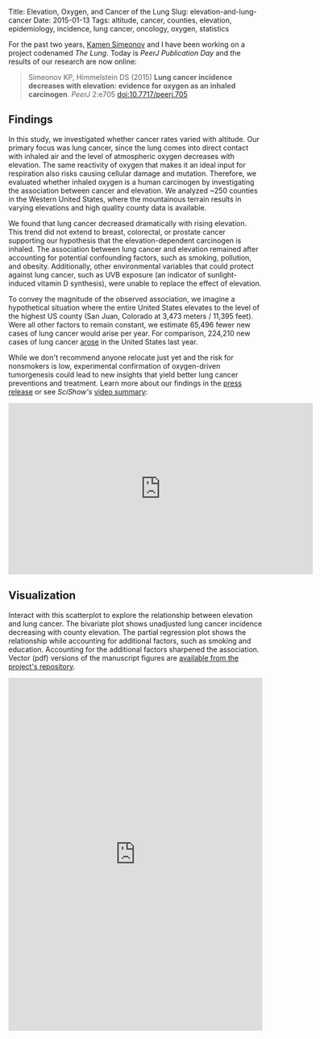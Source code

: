 Title: Elevation, Oxygen, and Cancer of the Lung
Slug: elevation-and-lung-cancer
Date: 2015-01-13
Tags: altitude, cancer, counties, elevation, epidemiology, incidence, lung cancer, oncology, oxygen, statistics

For the past two years, [Kamen Simeonov](http://www.ksimeonov.com/ "Kamen Simeonov Homepage") and I have been working on a project codenamed _The Lung_. Today is _PeerJ Publication Day_ and the results of our research are now online:

> Simeonov KP, Himmelstein DS (2015) **Lung cancer incidence decreases with elevation: evidence for oxygen as an inhaled carcinogen**. _PeerJ_ 2:e705 [doi:10.7717/peerj.705](http://dx.doi.org/10.7717/peerj.705 "Lung cancer incidence decreases with elevation")
> <div data-badge-popover="right" data-badge-type="large-bar" data-doi="10.7717/peerj.705" data-hide-no-mentions="true" class="altmetric-embed"></div>

## Findings

In this study, we investigated whether cancer rates varied with altitude. Our primary focus was lung cancer, since the lung comes into direct contact with inhaled air and the level of atmospheric oxygen decreases with elevation. The same reactivity of oxygen that makes it an ideal input for respiration also risks causing cellular damage and mutation. Therefore, we evaluated whether inhaled oxygen is a human carcinogen by investigating the association between cancer and elevation. We analyzed ~250 counties in the Western United States, where the mountainous terrain results in varying elevations and high quality county data is available.

We found that lung cancer decreased dramatically with rising elevation. This trend did not extend to breast, colorectal, or prostate cancer supporting our hypothesis that the elevation-dependent carcinogen is inhaled. The association between lung cancer and elevation remained after accounting for potential confounding factors, such as smoking, pollution, and obesity. Additionally, other environmental variables that could protect against lung cancer, such as UVB exposure (an indicator of sunlight-induced vitamin D synthesis), were unable to replace the effect of elevation.

To convey the magnitude of the observed association, we imagine a hypothetical situation where the entire United States elevates to the level of the highest US county (San Juan, Colorado at 3,473 meters / 11,395 feet). Were all other factors to remain constant, we estimate 65,496 fewer new cases of lung cancer would arise per year. For comparison, 224,210 new cases of lung cancer [arose](http://dx.doi.org/10.3322/caac.21208 "Cancer statistics, 2014") in the United States last year.

While we don't recommend anyone relocate just yet and the risk for nonsmokers is low, experimental confirmation of oxygen-driven tumorgenesis could lead to new insights that yield better lung cancer preventions and treatment. Learn more about our findings in the [press release](http://eurekalert.org/e/64Wk "Press Release: Can inhaled oxygen cause cancer?") or see *SciShow's* [video summary](https://youtu.be/HrIrB9reWwQ?t=89s):

<div class="videoWrapper"><iframe width="604" height="340" src="https://www.youtube.com/embed/HrIrB9reWwQ?start=89&feature=oembed&rel=0&theme=light&showinfo=0&autohide=1" frameborder="0" allowfullscreen></iframe></div>

## Visualization

Interact with this scatterplot to explore the relationship between elevation and lung cancer. The bivariate plot shows unadjusted lung cancer incidence decreasing with county elevation. The partial regression plot shows the relationship while accounting for additional factors, such as smoking and education. Accounting for the additional factors sharpened the association. Vector (pdf) versions of the manuscript figures are [available from the project's repository](https://github.com/dhimmel/elevcan/tree/master/manual/figures/vectors "Project GitHub -- Vector Images"). 

<div><iframe src="http://dipper.ucsf.edu:3838/elevcan" width="100%" height="700px" style="border: none;">Shiny Visualization</iframe></div>


<script type='text/javascript' src='https://d1bxh8uas1mnw7.cloudfront.net/assets/embed.js'></script>

